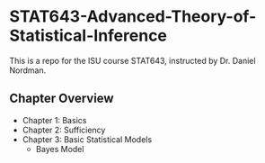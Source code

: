 # STAT643-Advanced-Theory-of-Statistical-Inference

This is a repo for the ISU course STAT643, instructed by Dr. Daniel Nordman.

## Chapter Overview
- Chapter 1: Basics
- Chapter 2: Sufficiency
- Chapter 3: Basic Statistical Models
  - Bayes Model
